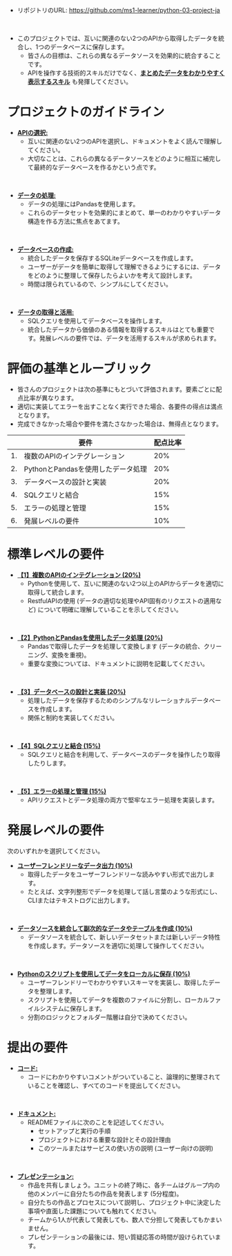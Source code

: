 - リポジトリのURL: https://github.com/ms1-learner/python-03-project-ja
<br>

- このプロジェクトでは、互いに関連のない2つのAPIから取得したデータを統合し、1つのデータベースに保存します。
    - 皆さんの目標は、これらの異なるデータソースを効果的に統合することです。
    - APIを操作する技術的スキルだけでなく、**<u>まとめたデータをわかりやすく表示するスキル</u>** も発揮してください。

# プロジェクトのガイドライン
- **<u>APIの選択: </u>**
    - 互いに関連のない2つのAPIを選択し、ドキュメントをよく読んで理解してください。
    - 大切なことは、これらの異なるデータソースをどのように相互に補完して最終的なデータベースを作るかという点です。
<br>

- **<u>データの処理: </u>**
    - データの処理にはPandasを使用します。
    - これらのデータセットを効果的にまとめて、単一のわかりやすいデータ構造を作る方法に焦点をあてます。
<br>

- **<u>データベースの作成: </u>**
    - 統合したデータを保存するSQLiteデータベースを作成します。
    - ユーザーがデータを簡単に取得して理解できるようにするには、データをどのように整理して保存したらよいかを考えて設計します。
    - 時間は限られているので、シンプルにしてください。
<br>

- **<u>データの取得と活用: </u>**
    - SQLクエリを使用してデータベースを操作します。
    - 統合したデータから価値のある情報を取得するスキルはとても重要です。発展レベルの要件では、データを活用するスキルが求められます。

# 評価の基準とルーブリック
- 皆さんのプロジェクトは次の基準にもとづいて評価されます。要素ごとに配点比率が異なります。
- 適切に実装してエラーを出すことなく実行できた場合、各要件の得点は満点となります。
- 完成できなかった場合や要件を満たさなかった場合は、無得点となります。

|      | 要件                               | 配点比率 |
| ---- | ----                               | ---- |
|1.	   | 複数のAPIのインテグレーション	      | 20% |
|2.	   | PythonとPandasを使用したデータ処理   | 20% |
|3.	   | データベースの設計と実装	          | 20% |
|4.	   | SQLクエリと結合	                 | 15% |
|5.	   | エラーの処理と管理                   | 15% |
|6.	   | 発展レベルの要件	                 | 10% |


# 標準レベルの要件
- **<u>【1】複数のAPIのインテグレーション (20%)</u>**
    - Pythonを使用して、互いに関連のない2つ以上のAPIからデータを適切に取得して統合します。
    - RestfulAPIの使用 (データの適切な処理やAPI固有のリクエストの適用など) について明確に理解していることを示してください。
<br>

- **<u>【2】PythonとPandasを使用したデータ処理 (20%)</u>**
    - Pandasで取得したデータを処理して変換します (データの統合、クリーニング、変換を重視)。
    - 重要な変換については、ドキュメントに説明を記載してください。
<br>

- **<u>【3】データベースの設計と実装 (20%)</u>**
    - 処理したデータを保存するためのシンプルなリレーショナルデータベースを作成します。
    - 関係と制約を実装してください。
<br>

- **<u>【4】SQLクエリと結合 (15%)</u>**
    - SQLクエリと結合を利用して、データベースのデータを操作したり取得したりします。
<br>

- **<u>【5】エラーの処理と管理 (15%)</u>**
    - APIリクエストとデータ処理の両方で堅牢なエラー処理を実装します。

# 発展レベルの要件
次のいずれかを選択してください。

- **<u>ユーザーフレンドリーなデータ出力 (10%)</u>**
    - 取得したデータをユーザーフレンドリーな読みやすい形式で出力します。
    - たとえば、文字列整形でデータを処理して話し言葉のような形式にし、CLIまたはテキストログに出力します。
<br>

- **<u>データソースを統合して副次的なデータやテーブルを作成 (10%)</u>**
    - データソースを統合して、新しいデータセットまたは新しいデータ特性を作成します。データソースを適切に処理して操作してください。
<br>

- **<u>Pythonのスクリプトを使用してデータをローカルに保存 (10%)</u>**
    - ユーザーフレンドリーでわかりやすいスキーマを実装し、取得したデータを整理します。
    - スクリプトを使用してデータを複数のファイルに分割し、ローカルファイルシステムに保存します。
    - 分割のロジックとフォルダー階層は自分で決めてください。

# 提出の要件
- **<u>コード: </u>**
    - コードにわかりやすいコメントがついていること、論理的に整理されていることを確認し、すべてのコードを提出してください。
<br>    

- **<u>ドキュメント: </u>**
    - READMEファイルに次のことを記述してください。
        - セットアップと実行の手順
        - プロジェクトにおける重要な設計とその設計理由
        -   このツールまたはサービスの使い方の説明 (ユーザー向けの説明)
<br>

- **<u>プレゼンテーション: </u>**
    - 作品を共有しましょう。ユニットの終了時に、各チームはグループ内の他のメンバーに自分たちの作品を発表します (5分程度)。
    - 自分たちの作品とプロセスについて説明し、プロジェクト中に決定した事項や直面した課題についても触れてください。
    - チームから1人が代表して発表しても、数人で分担して発表してもかまいません。
    - プレゼンテーションの最後には、短い質疑応答の時間が設けられています。